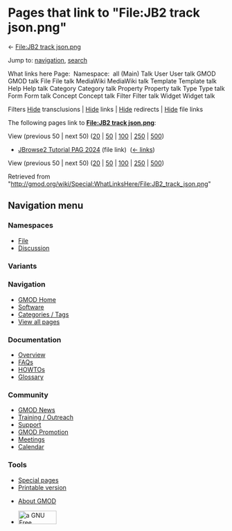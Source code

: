 <div id="mw-page-base" class="noprint">

</div>

<div id="mw-head-base" class="noprint">

</div>

<div id="content" class="mw-body" role="main">

<span id="top"></span>

<div id="mw-js-message" style="display:none;">

</div>



# <span dir="auto">Pages that link to "File:JB2 track json.png"</span>

<div id="bodyContent">

<div id="contentSub">

← [File:JB2 track
json.png](/wiki/File:JB2_track_json.png "File:JB2 track json.png")

</div>

<div id="jump-to-nav" class="mw-jump">

Jump to: [navigation](#mw-navigation), [search](#p-search)

</div>

<div id="mw-content-text">

What links here Page:  Namespace:  all (Main) Talk User User talk GMOD
GMOD talk File File talk MediaWiki MediaWiki talk Template Template talk
Help Help talk Category Category talk Property Property talk Type Type
talk Form Form talk Concept Concept talk Filter Filter talk Widget
Widget talk

Filters
[Hide](/mediawiki/index.php?title=Special:WhatLinksHere/File:JB2_track_json.png&hidetrans=1 "Special:WhatLinksHere/File:JB2 track json.png")
transclusions \|
[Hide](/mediawiki/index.php?title=Special:WhatLinksHere/File:JB2_track_json.png&hidelinks=1 "Special:WhatLinksHere/File:JB2 track json.png")
links \|
[Hide](/mediawiki/index.php?title=Special:WhatLinksHere/File:JB2_track_json.png&hideredirs=1 "Special:WhatLinksHere/File:JB2 track json.png")
redirects \|
[Hide](/mediawiki/index.php?title=Special:WhatLinksHere/File:JB2_track_json.png&hideimages=1 "Special:WhatLinksHere/File:JB2 track json.png")
file links

The following pages link to **[File:JB2 track
json.png](/wiki/File:JB2_track_json.png "File:JB2 track json.png")**:

View (previous 50 \| next 50)
([20](/mediawiki/index.php?title=Special:WhatLinksHere/File:JB2_track_json.png&limit=20 "Special:WhatLinksHere/File:JB2 track json.png")
\|
[50](/mediawiki/index.php?title=Special:WhatLinksHere/File:JB2_track_json.png&limit=50 "Special:WhatLinksHere/File:JB2 track json.png")
\|
[100](/mediawiki/index.php?title=Special:WhatLinksHere/File:JB2_track_json.png&limit=100 "Special:WhatLinksHere/File:JB2 track json.png")
\|
[250](/mediawiki/index.php?title=Special:WhatLinksHere/File:JB2_track_json.png&limit=250 "Special:WhatLinksHere/File:JB2 track json.png")
\|
[500](/mediawiki/index.php?title=Special:WhatLinksHere/File:JB2_track_json.png&limit=500 "Special:WhatLinksHere/File:JB2 track json.png"))

- [JBrowse2 Tutorial PAG
  2024](/wiki/JBrowse2_Tutorial_PAG_2024 "JBrowse2 Tutorial PAG 2024")
  (file link) ‎ <span class="mw-whatlinkshere-tools">([←
  links](/mediawiki/index.php?title=Special:WhatLinksHere&target=JBrowse2+Tutorial+PAG+2024 "Special:WhatLinksHere"))</span>

View (previous 50 \| next 50)
([20](/mediawiki/index.php?title=Special:WhatLinksHere/File:JB2_track_json.png&limit=20 "Special:WhatLinksHere/File:JB2 track json.png")
\|
[50](/mediawiki/index.php?title=Special:WhatLinksHere/File:JB2_track_json.png&limit=50 "Special:WhatLinksHere/File:JB2 track json.png")
\|
[100](/mediawiki/index.php?title=Special:WhatLinksHere/File:JB2_track_json.png&limit=100 "Special:WhatLinksHere/File:JB2 track json.png")
\|
[250](/mediawiki/index.php?title=Special:WhatLinksHere/File:JB2_track_json.png&limit=250 "Special:WhatLinksHere/File:JB2 track json.png")
\|
[500](/mediawiki/index.php?title=Special:WhatLinksHere/File:JB2_track_json.png&limit=500 "Special:WhatLinksHere/File:JB2 track json.png"))

</div>

<div class="printfooter">

Retrieved from
"<http://gmod.org/wiki/Special:WhatLinksHere/File:JB2_track_json.png>"

</div>

<div id="catlinks" class="catlinks catlinks-allhidden">

</div>

<div class="visualClear">

</div>

</div>

</div>

<div id="mw-navigation">

## Navigation menu

<div id="mw-head">



<div id="left-navigation">

<div id="p-namespaces" class="vectorTabs" role="navigation"
aria-labelledby="p-namespaces-label">

### Namespaces

- <span id="ca-nstab-image"><a href="/wiki/File:JB2_track_json.png" accesskey="c"
  title="View the file page [c]">File</a></span>
- <span id="ca-talk"><a
  href="/mediawiki/index.php?title=File_talk:JB2_track_json.png&amp;action=edit&amp;redlink=1"
  accesskey="t"
  title="Discussion about the content page [t]">Discussion</a></span>

</div>

<div id="p-variants" class="vectorMenu emptyPortlet" role="navigation"
aria-labelledby="p-variants-label">

### 

### Variants[](#)

<div class="menu">

</div>

</div>

</div>

<div id="right-navigation">





</div>



</div>

</div>

</div>

<div id="mw-panel">

<div id="p-logo" role="banner">

<a href="/wiki/Main_Page"
style="background-image: url(http://gmod.org/images/GMOD-cogs.png);"
title="Visit the main page"></a>

</div>

<div id="p-Navigation" class="portal" role="navigation"
aria-labelledby="p-Navigation-label">

### Navigation

<div class="body">

- <span id="n-GMOD-Home">[GMOD Home](/wiki/Main_Page)</span>
- <span id="n-Software">[Software](/wiki/GMOD_Components)</span>
- <span id="n-Categories-.2F-Tags">[Categories /
  Tags](/wiki/Categories)</span>
- <span id="n-View-all-pages">[View all
  pages](/wiki/Special:AllPages)</span>

</div>

</div>

<div id="p-Documentation" class="portal" role="navigation"
aria-labelledby="p-Documentation-label">

### Documentation

<div class="body">

- <span id="n-Overview">[Overview](/wiki/Overview)</span>
- <span id="n-FAQs">[FAQs](/wiki/Category:FAQ)</span>
- <span id="n-HOWTOs">[HOWTOs](/wiki/Category:HOWTO)</span>
- <span id="n-Glossary">[Glossary](/wiki/Glossary)</span>

</div>

</div>

<div id="p-Community" class="portal" role="navigation"
aria-labelledby="p-Community-label">

### Community

<div class="body">

- <span id="n-GMOD-News">[GMOD News](/wiki/GMOD_News)</span>
- <span id="n-Training-.2F-Outreach">[Training /
  Outreach](/wiki/Training_and_Outreach)</span>
- <span id="n-Support">[Support](/wiki/Support)</span>
- <span id="n-GMOD-Promotion">[GMOD
  Promotion](/wiki/GMOD_Promotion)</span>
- <span id="n-Meetings">[Meetings](/wiki/Meetings)</span>
- <span id="n-Calendar">[Calendar](/wiki/Calendar)</span>

</div>

</div>

<div id="p-tb" class="portal" role="navigation"
aria-labelledby="p-tb-label">

### Tools

<div class="body">

- <span id="t-specialpages"><a href="/wiki/Special:SpecialPages" accesskey="q"
  title="A list of all special pages [q]">Special pages</a></span>
- <span id="t-print"><a
  href="/mediawiki/index.php?title=Special:WhatLinksHere/File:JB2_track_json.png&amp;printable=yes"
  rel="alternate" accesskey="p"
  title="Printable version of this page [p]">Printable version</a></span>

</div>

</div>

</div>

</div>

<div id="footer" role="contentinfo">

- <span id="footer-places-about">[About
  GMOD](/wiki/GMOD:About "GMOD:About")</span>

<!-- -->

- <span id="footer-copyrightico">[<img src="http://www.gnu.org/graphics/gfdl-logo-small.png" width="88"
  height="31" alt="a GNU Free Documentation License" />](http://www.gnu.org/licenses/fdl-1.3.html)</span>




</div>
